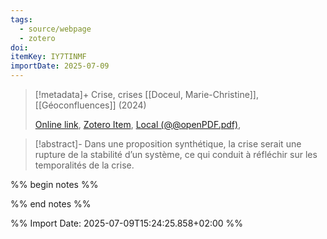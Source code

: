 ```yaml
---
tags:
  - source/webpage
  - zotero
doi: 
itemKey: IY7TINMF
importDate: 2025-07-09
---
```

>[!metadata]+
> Crise, crises
> [[Doceul, Marie-Christine]], 
> [[Géoconfluences]] (2024)
> 
> [Online link](https://geoconfluences.ens-lyon.fr/glossaire/crise), [Zotero Item](zotero://select/library/items/IY7TINMF), [Local (@@openPDF.pdf)](file://C:/Users/aburg/Documents/references/zotero/storage/4BVAG63Q/@@openPDF.pdf), 

>[!abstract]-
>Dans une proposition synthétique, la crise serait une rupture de la stabilité d’un système, ce qui conduit à réfléchir sur les temporalités de la crise.

%% begin notes %%

%% end notes %%

%% Import Date: 2025-07-09T15:24:25.858+02:00 %%
